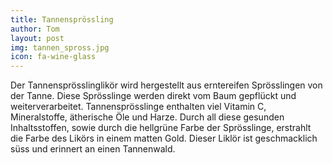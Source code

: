 ```yaml
---
title: Tannensprössling
author: Tom
layout: post
img: tannen_spross.jpg
icon: fa-wine-glass
---
```


Der Tannensprösslinglikör wird hergestellt aus erntereifen Sprösslingen von der Tanne.
Diese Sprösslinge werden direkt vom Baum gepflückt und weiterverarbeitet.
Tannensprösslinge enthalten viel Vitamin C, Mineralstoffe, ätherische Öle und Harze.
Durch all diese gesunden Inhaltsstoffen, sowie durch die hellgrüne Farbe der Sprösslinge, erstrahlt die Farbe des Likörs in einem matten Gold.
Dieser Liklör ist geschmacklich süss und erinnert an einen Tannenwald.
